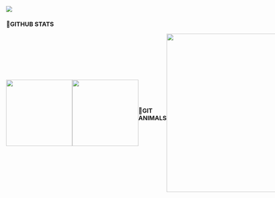<img src="https://capsule-render.vercel.app/api?type=waving&color=gradient&height=300&section=header&text=Soohyun's%20Github&fontSize=50" />

### 💚GITHUB STATS
<div style="display: flex; align-items: center;">
  <a href="https://github.com/sooh329/github-readme-stats">
    <img src="https://github-readme-stats.vercel.app/api?username=sooh329&show_icons=true&theme=ambient_gradient" height="180" />
  </a>

  <a href="https://github.com/sooh329/github-readme-stats">
    <img src="https://github-readme-stats.vercel.app/api/top-langs/?username=sooh329&layout=compact" height="180" />
  </a>

### 💚GIT ANIMALS
  <a href="https://www.gitanimals.org/en_US?utm_medium=image&utm_source=sooh329&utm_content=line">
    <img
      src="https://render.gitanimals.org/lines/sooh329?pet-id=652355306401286737"
      width="430"
    />
  </a>
  <a href="https://www.gitanimals.org/en_US?utm_medium=image&utm_source=sooh329&utm_content=line">
    <img
      src="https://render.gitanimals.org/lines/sooh329?pet-id=652355305105252516"
      width="430"
    />
  </a>
  
</div>
